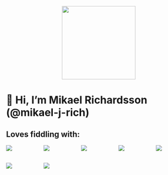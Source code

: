 <div align="center">
<img width="200" src="https://media.giphy.com/media/SjEdb4DKgoJJYRgvEi/giphy.gif"> 
</div>

# 👋 Hi, I’m Mikael Richardsson (@mikael-j-rich)

## Loves fiddling with:

<div style="display: flex; flex-wrap: wrap; gap: 32px;">
    <div style="flex: 0 0 70px;">
    <img src="https://upload.wikimedia.org/wikipedia/commons/4/4c/Typescript_logo_2020.svg" />
    </div>
    <div style="flex: 0 0 70px;">
    <img src="https://upload.wikimedia.org/wikipedia/commons/d/d5/Rust_programming_language_black_logo.svg" />
    </div>
    <div style="flex: 0 0 70px;">
        <img src="https://upload.wikimedia.org/wikipedia/commons/9/95/Vue.js_Logo_2.svg" />
    </div>
    <div style="flex: 0 0 70px;">
        <img src="https://upload.wikimedia.org/wikipedia/commons/3/39/Kubernetes_logo_without_workmark.svg" />
    </div>
    <div style="flex: 0 0 70px;">
        <img src="https://cdn-images-1.medium.com/max/1200/1*kcGDJHupTCUlgubqqEkCSg.png" />
    </div>
    <div style="flex: 0 0 70px;">
        <img src="https://cdn-images-1.medium.com/max/1200/1*kcGDJHupTCUlgubqqEkCSg.png" />
    </div>
    <div style="flex: 0 0 70px;">
        <img src="https://cdn-images-1.medium.com/max/1200/1*kcGDJHupTCUlgubqqEkCSg.png" />
    </div>
    
</div>

<!---
mikael-j-rich/mikael-j-rich is a ✨ special ✨ repository because its `README.md` (this file) appears on your GitHub profile.
You can click the Preview link to take a look at your changes.
--->
